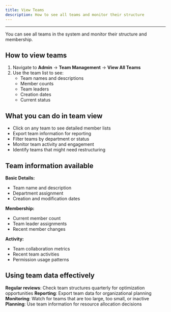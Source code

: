 ```yaml
---
title: View Teams
description: How to see all teams and monitor their structure
---
```


---

You can see all teams in the system and monitor their structure and membership.

## How to view teams

1. Navigate to **Admin** → **Team Management** → **View All Teams**
2. Use the team list to see:
   - Team names and descriptions
   - Member counts
   - Team leaders
   - Creation dates
   - Current status

## What you can do in team view

- Click on any team to see detailed member lists
- Export team information for reporting
- Filter teams by department or status
- Monitor team activity and engagement
- Identify teams that might need restructuring

## Team information available

**Basic Details:**
- Team name and description
- Department assignment
- Creation and modification dates

**Membership:**
- Current member count
- Team leader assignments
- Recent member changes

**Activity:**
- Team collaboration metrics
- Recent team activities
- Permission usage patterns

## Using team data effectively

**Regular reviews**: Check team structures quarterly for optimization opportunities
**Reporting**: Export team data for organizational planning
**Monitoring**: Watch for teams that are too large, too small, or inactive
**Planning**: Use team information for resource allocation decisions
